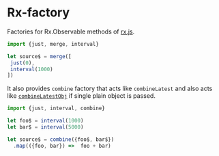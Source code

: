 # Rx-factory

Factories for Rx.Observable methods of [rx.js](https://github.com/Reactive-Extensions/RxJS).  

```js
import {just, merge, interval}

let source$ = merge([
 just(0),
 interval(1000)
])     
```

It also provides `combine` factory that acts like `combineLatest` 
and also acts like [`combineLatestObj`](https://github.com/staltz/combineLatestObj) if single plain object is passed. 

```js
import {just, interval, combine}

let foo$ = interval(1000)
let bar$ = interval(5000)

let source$ = combine({foo$, bar$})
  .map(({foo, bar}) =>  foo + bar)  
```